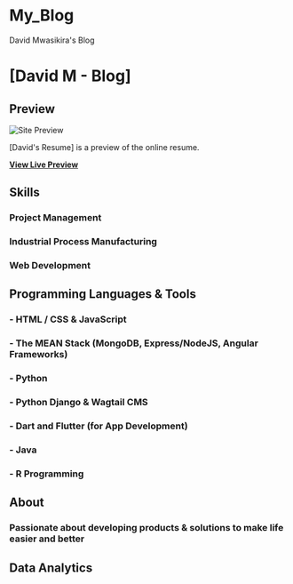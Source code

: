 # My_Blog
David Mwasikira's Blog

# [David M - Blog]


## Preview

![Site Preview](./site_page.jpg "title")

[David's Resume] is a preview of the online resume.

**[View Live Preview](https://sites.google.com/view/david-mwasikira/david-resume)**

## Skills

### Project Management 
### Industrial Process Manufacturing
### Web Development




## Programming Languages & Tools

### - HTML / CSS & JavaScript
### - The MEAN Stack (MongoDB, Express/NodeJS, Angular Frameworks)
### - Python
### - Python Django & Wagtail CMS
### - Dart and Flutter (for App Development)
### - Java
### - R Programming




## About

### Passionate about developing products & solutions to make life easier and better



## Data Analytics

